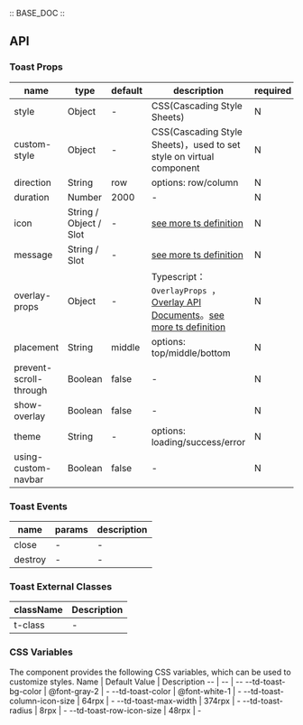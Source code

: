 :: BASE_DOC ::

## API

### Toast Props

name | type | default | description | required
-- | -- | -- | -- | --
style | Object | - | CSS(Cascading Style Sheets) | N
custom-style | Object | - | CSS(Cascading Style Sheets)，used to set style on virtual component | N
direction | String | row | options: row/column | N
duration | Number | 2000 | \- | N
icon | String / Object / Slot | - | [see more ts definition](https://github.com/Tencent/tdesign-miniprogram/blob/develop/src/common/common.ts) | N
message | String / Slot | - | [see more ts definition](https://github.com/Tencent/tdesign-miniprogram/blob/develop/src/common/common.ts) | N
overlay-props | Object | - | Typescript：`OverlayProps `，[Overlay API Documents](./overlay?tab=api)。[see more ts definition](https://github.com/Tencent/tdesign-miniprogram/tree/develop/src/toast/type.ts) | N
placement | String | middle | options:  top/middle/bottom | N
prevent-scroll-through | Boolean | false | \- | N
show-overlay | Boolean | false | \- | N
theme | String | - | options: loading/success/error | N
using-custom-navbar | Boolean | false | \- | N

### Toast Events

name | params | description
-- | -- | --
close | \- | \-
destroy | \- | \-
### Toast External Classes

className | Description
-- | --
t-class | \-

### CSS Variables

The component provides the following CSS variables, which can be used to customize styles.
Name | Default Value | Description 
-- | -- | --
--td-toast-bg-color | @font-gray-2 | - 
--td-toast-color | @font-white-1 | - 
--td-toast-column-icon-size | 64rpx | - 
--td-toast-max-width | 374rpx | - 
--td-toast-radius | 8rpx | - 
--td-toast-row-icon-size | 48rpx | -